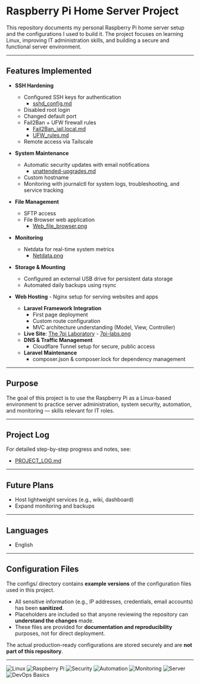 # Raspberry Pi Home Server Project

This repository documents my personal Raspberry Pi home server setup and the configurations I used to build it. 
The project focuses on learning Linux, improving IT administration skills, and building a secure and functional server environment.

---

## Features Implemented
- **SSH Hardening**  
  - Configured SSH keys for authentication
    - [sshd_config.md](Configs/sshd_config.md)
  - Disabled root login  
  - Changed default port  
  - Fail2Ban + UFW firewall rules
    - [Fail2Ban_jail.local.md](Configs/Fail2Ban_jail.local.md)
    - [UFW_rules.md](Configs/UFW_rules.md)
  - Remote access via Tailscale  

- **System Maintenance**  
  - Automatic security updates with email notifications
    - [unattended-upgrades.md](Configs/unattended-upgrades.md)
  - Custom hostname  
  - Monitoring with journalctl for system logs, troubleshooting, and service tracking


- **File Management**  
  - SFTP access  
  - File Browser web application
      - [Web_file_browser.png](Assets/Web_file_browser.png)

- **Monitoring**  
  - Netdata for real-time system metrics
     - [Netdata.png](Assets/Netdata.png)

- **Storage & Mounting**
  - Configured an external USB drive for persistent data storage
  - Automated daily backups using rsync  
    
    


- **Web Hosting** - Nginx setup for serving websites and apps
  - **Laravel Framework Integration**
    - First page deployment
    - Custom route configuration
    - MVC architecture understanding (Model, View, Controller)
  - **Live Site**: [The 7pi Laboratory](http://7pi-labs.tech) 
			- [7pi-labs.png](Assets/7pi-labs.png)
  - **DNS & Traffic Management**
    - Cloudflare Tunnel setup for secure, public access
  - **Laravel Maintenance**
    - composer.json & composer.lock for dependency management



---

## Purpose
The goal of this project is to use the Raspberry Pi as a Linux-based environment to practice server administration, system security, automation, and monitoring — skills relevant for IT roles.

---

## Project Log
For detailed step-by-step progress and notes, see:  
- [PROJECT_LOG.md](./PROJECT_LOG.md)

---


## Future Plans
- Host lightweight services (e.g., wiki, dashboard)  
- Expand monitoring and backups  

---

## Languages
-  English

---

## Configuration Files

The configs/ directory contains **example versions** of the configuration files used in this project.  

- All sensitive information (e.g., IP addresses, credentials, email accounts) has been **sanitized**.  
- Placeholders are included so that anyone reviewing the repository can **understand the changes** made.  
- These files are provided for **documentation and reproducibility** purposes, not for direct deployment.  

The actual production-ready configurations are stored securely and are **not part of this repository**.

---

![Linux](https://img.shields.io/badge/OS-Linux-blue?logo=linux&logoColor=white)
![Raspberry Pi](https://img.shields.io/badge/Hardware-Raspberry%20Pi-red?logo=raspberrypi&logoColor=white)
![Security](https://img.shields.io/badge/Focus-Security-green?logo=datadog&logoColor=white)
![Automation](https://img.shields.io/badge/Focus-Automation-yellow?logo=gnubash&logoColor=white)
![Monitoring](https://img.shields.io/badge/Focus-Monitoring-orange?logo=prometheus&logoColor=white)
![Server](https://img.shields.io/badge/Role-Server-grey?logo=serverfault&logoColor=white)
![DevOps Basics](https://img.shields.io/badge/Path-DevOps%20Basics-blueviolet?logo=githubactions&logoColor=white)




